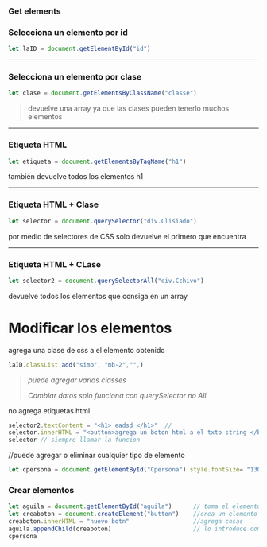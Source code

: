 ### Get elements

### Selecciona un elemento por id

```jsx
let laID = document.getElementById("id")
```

---

### Selecciona un elemento por clase

```jsx
let clase = document.getElementsByClassName("classe")
```

> devuelve una array ya que las clases pueden tenerlo muchos elementos
> 

---

### Etiqueta HTML

```jsx
let etiqueta = document.getElementsByTagName("h1")
```

también devuelve todos los elementos h1

---

### Etiqueta HTML + Clase

```jsx
let selector = document.querySelector("div.Clisiado")
```

por medio de selectores de CSS solo devuelve el primero que encuentra

---

### Etiqueta HTML + CLase

```jsx
let selector2 = document.querySelectorAll("div.Cchivo") 
```

devuelve todos los elementos que consiga en un array

# Modificar los elementos

agrega una clase de css a el elemento obtenido

```jsx
laID.classList.add("simb", "mb-2","",)    
```

> *puede agregar varias classes*
> 
> 
> *Cambiar datos solo funciona con querySelector no All*
> 

 no agrega etiquetas html

```jsx
selector2.textContent = "<h1> eadsd </h1>"  //
selector.innerHTML = "<button>agrega un boton html a el txto string </button>"
selector // siempre llamar la funcion
```

//puede agregar o eliminar cualquier tipo de elemento

```jsx
let cpersona = document.getElementById("Cpersona").style.fontSize= "130px";
```

### Crear elementos

```jsx
let aguila = document.getElementById("aguila")      // toma el elemento
let creaboton = document.createElement("button")    //crea un elemento html
creaboton.innerHTML = "nuevo botn"                  //agrega cosas
aguila.appendChild(creaboton)                       // lo introduce como hijo
cpersona
```